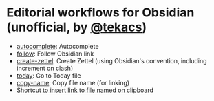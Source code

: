 # Editorial workflows for Obsidian (unofficial, by [@tekacs](https://github.com/tekacs))

- [autocomplete][]: Autocomplete
- [follow][]: Follow Obsidian link
- [create-zettel][]: Create Zettel (using Obsidian's convention, including increment on clash)
- [today][]: Go to Today file
- [copy-name][]: Copy file name (for linking)
- [Shortcut to insert link to file named on clipboard](./clipboard-links.png)

[autocomplete]: editorial://add-workflow?workflow-data-b64=eNrVVuFu2zYQfhVBWyGpUdVkwIBBWBckqVcYdRPDNtYWlmawEu1wkUmCpJwMht99dxQlyw42NH-y1jBs8u67433H45FbnxSGCa79dL71Jak1vaRLoeik5pzxlZ8uSaVp3Kg-MnMrajO9FfegGxNF1tRQpTtUUWsj1jNmKuqnvg-CimhQ-x-FultW4v7CrjY1sMIfRDHyBYDofO9p63MYg4k2RBlQbkhVU5SbvyXKSbkhvKDljD6g2og7yieEryga70CA8tQ_9Xe7XfyNcaK8_H4YgfNpoZg0j9joRpz6P3iFKGGR1KvN8tUvGc84W0uhDMi5FhXt5rRkkKBuKnQ3VHvQkq-JKW67-b2LB_0OPo0ni9Hw-r33xguybA7fcP5nmr88j7Ish2-Q8beTm_HlzafF5cV0ADChE0nMbfKXYDwEH6YVlEzhhlhZZprQkhU1C9SGEYqjRMuKmTB4q4T8Ih6CaH6ax6jpJBlHJC_pEjhUxLANDdFBlCJMUVMr7tn1FJUVKWjYjy_2gqCzXzJe4uKQYB66_9hrnXnwUVTXlQFS87wRwPZ7SggTe8BGx-CiotpjHFnfk-ou7Fu3BsgaMRbc0-GHLdv8J-4_RLgNA-OJjvD7qBIiJVR2eJDvJjb0EEUtBZuRxqZljlkX0ragsF0B6x2Y9vYFJaFzo2lFiyN9IwMnLahi_A4g14JTZ4Xd5EACER_MMT-WNiZI0QT3hAHxsKu82EYWo3L47vpmMriCfeynRUvCwWeTRJy04bj8ogjKyPv1jWOBEwJxWMVZ7v3WKc7yo3Q7Ro3vlRK1hISB_SGqpelWOlQ2jN1ajar5hdCse6Y9LozNSW91t29rIsO2zuPDij1cJngZeCeNwxM3CZJ1GcSHsP5h2GuiKG5IxBguVomrjr4YWBzUDcLaXpFo0GxcHw4DaxSgsQrtGKvxX7Dg2SFh9AgHLVXWxvYM6D88aMrcxRDZZuA_741jK-V3JdYjph83abO3r1D_lfeNvz2NvbMdwIYc-Pr7--ccxxqiHvKxkGJDVRcxqSCqD3CsmazotD2MTv2sSfmA52NCV3VF1OBBQrPRGMlxchRd0YenX8HZa7hzstf5Cdw5UNI_YkbsiXyHBxIAZ_639-hoOgotF9j1n_r8-M9y-B_K3Qb2eDut9Ksp_eQoNc-xjmHz4uwxTJ-b46R5KEzdjrnwj0vXYtaUm6czPq6F7c9O8aKolRaqx34-P89zm4A8bkuJ1EYUYg2H3KA1K_CQ-7PP4-HVzfX01cVotBiMBlezyfBqOPucSMjT7h-6dznc

[follow]: editorial://add-workflow?workflow-data-b64=eNrFVdtu2zgQ_RWCRSG5lY246EMh1A2aCxbBLpLACdAWkddgpLHNNU0KJBWnCPzvnaEuVtwW7VNX8EWaOTxzOBfqiYvcS6MdT--eeCkqByewMBamldZSL3m6EMpBUrs-Sb8ylb9ZmS36roUVG_BgXYfKK-fN5lZ6BTzlHA1KOHTzT8auF8psP4ZoSH6TW1l6TsR7lifuanPKX7DcFBgkZZVfDN9lOtNyUxrr0a6dUdA9QyG9sd2jcd2t3YO2TXziOf98PZ3_c3H5N5uwKMvu8BPf_ZvOXh0PsmyGnyjTZ9Or65Orz_OTjzfnCDNuVAq_Gv1npI6Rw7eGQlqN8oMt87WU0RL8nLzxgMyDkSuV9HF0Zk15bx6jwd3RLCFPZ8k0IXUBC9SshJcPEBPBICWYBV9ZzUI8C6USOcR9fQmLom79QuoiJkkJaxkYXlhSZo3xCUPFLkGYAsekpp1thVrHfTBdcsGIhSAB23PR1Wh6lpean1Z1aigTG-FzTEVD4OHRY0J7mSILZYq8DhTkB_7ahl3TgpTUa4RcGg37zYUopNbCiHIgsaPirtJJiJuQ8-Kvy6vp-Snmrb9dVwqNnIFlRA9tsCYXZMKysfeTRiM9CF3UjvGMfegc49lBrhq9NffSmqp0MfVAjap_MUSASce08WFvPRZyhY5K6luqSK8r6_4iz-BgzY-AlO7OSTrYawKg2UGJ99GmiPY0TaFDW3WrEtbvv0HyQ4FtD6wwTQqCKcbDphKqQS6MKsA2HRM6HbPQQ6T1UDUKusHoIcJ80Te3IDwE2-G0PovS4jFQc4yMhAKLw3kaGI6jhPW4cLIuDZqiL-DwbyULmOdC56Dm95X3Rk9ubQUDNpmwN41amhvj-_1LG59jNA_au_g5e9EeCSl7ERRJh7D8K8tXkK9rxu5Ycb8gi_qEtBbwTH6exChqM9AYegxUr5_WB7Pam-VM41ugrGhQf6-6mW4P4LCLenVc_6GT73bJn3v7nBo6HvDmu7dPbjZokM7o268lcowTDo-lBecQ_YYQPti5KB6oDYpbnBpk8WYNeir0Eohmhwayo4Rdn2D8uwT86Shh4x3CLjQmiO8JjzFTfzJVVyXoM5NXG2y377JFNafq4qqXD8KmtdiES92813jqcTz-n9qe6-JQ8G43S3gjGLsT15BYHCZ83khNd24orDVbN8T5e7BGD-_lcphLmysYvh0ejUclCt99A7KrNUw~

[create-zettel]: editorial://add-workflow?workflow-data-b64=eNrVVW1r2zAQ_itCI9ihjtN-G4YytpWyQruNNqxsdSmKdU5EbMmTzk234P--k9_aUhjbPpQOjJF1d89zz-nk23GVGc0TXirtV27WvaVA4WZoAeJKr3jERYaKDDy52vFK1A7eQW4snNdaK3JIclE4iDrTpcK1qfFibbZk-yysKAHButErqx2acqGwAKIm9KwQjsz80thNXpjt25btHL7X4HABd3iiqxq5x78H23HsETqkiCN5tvs_Kr8t5K3QGUgP4K1mA_pc6BX44GZw55yWZV2gOlUaPlWemSf7TRM9n9ILJIYvwiqxbIU8lqlpTSGt2l7LrShq-FOpfLcfsYOG3Loy3kt_w5uXp1PURGY_-o-_FHov7FgslWHHxuJGlNVLVIli5U6Vw3_X-BJVLdWSsjtWBfw3ugj8IrOqevp7cd12wl9lRhJHwmrMZ69TrcqKOotte5xxg_6agKqEcQOkoqqlOtXj5WWHY1y8Ary57SsaBqNLMPUREnKWWSDIm5-ACEUocZqQBbVBODkiIImxQ5t7yjCYfJ2UEzn5MDlr43HwbAtAzsG3FiWdB2yP9RB7LGD-c6T2eKoKp94SlzIYgFTea2lzzul8b2hOIGh04UgSsUBaUy3NXdAlmtIAwdrqJzoIfqhV7F8SChQhzaAawR0eTEcBPan7LWnwkHiI7JlHP1_SsfAej3qHfoah932cXpf5mN-40GYbtvD0ooc_a5d-qkAfmawuSf2TRvWl6S_ghPopGaal0kddWXiCtoamuY6Gi_q-lcw6yeQqoev2dvjxxVq5sU1ZZU1ZoWMkkomuV5jQsj9VR3s-AbYlqbSmvhU0TdmZH6lnwm6k2Wq2BiHBxmyxhs7b58GIJSNs40Ayk1Nwyv2BMSVTHrGlaPepfWprSTfzxxC11EgwK3ULuksnZv5426yVbxDpGJo-v7YFhuSvOsEb4chrVqgNXIdrxCpJ5-n8oS2WkM6njK5DnVEjEQNvfgFyEE5D

[today]: editorial://add-workflow?workflow-data-b64=eNq9UF1Lw0AQ_Cuy4FtarU-SF6lWodLa0gaKqMiabNqjyW647PWDkP_uXSyK-O7dw7Ezw8zeNICpGuEa4pcGKnQ13VIulhaO2fAa4hyLmqIvamV0I06XG9l7bo4WS1Ky9bcqdbVKmRgtCGIADxRYexpWYrd5Ifthl_YgtkRdqg0JwfvHqAGlg3bvsQommO2QU8qSAEegsiVeIK-pEzfX0dmg9bLzDJXioz9e1Awuf8HTaQde_QKzDNrolAaP4ixj8Xpx0_O3X3qubaP_a2RWEY8kdSWx_mkkNwWxn8PqO7TxmCsXVIZHVqoPOUCs1lHbvkVw0iWSYWjCpMJhfJ6P72ZPy95wMnlPxtP7fuV_0n4COJCv9g~~

[copy-name]: editorial://add-workflow?workflow-data-b64=eNq9j8FqAkEMhl-l5Lz6AHtrRb1JqQUPpYdxNquh2WSYyWDLMu_urCsW-gC9hJA_-fP9IzhvpJKg_RghuJzwBXuN-JZFSE7Q9o4TNrN0IDtrtv1ZL1V7ddENaBjTY8vnZDq8kzFCC1AH7FKV4aDxq2e9PN--bdE2xLir5zBZ__qMQOI5d7hR7jA-jO_T9behpOpwF0pp_o96j7ZiCkd1sfuLXcpnAzLlaWGl4edJ5mzkJ1YYSKYuLeba1_CLLgcm7wyXoRKXK-pwj_E~
